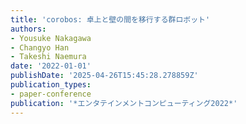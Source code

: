 ```yaml
---
title: 'corobos: 卓上と壁の間を移行する群ロボット'
authors:
- Yousuke Nakagawa
- Changyo Han
- Takeshi Naemura
date: '2022-01-01'
publishDate: '2025-04-26T15:45:28.278859Z'
publication_types:
- paper-conference
publication: '*エンタテインメントコンピューティング2022*'
---
```

